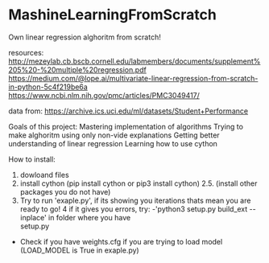 # MashineLearningFromScratch
Own linear regression alghoritm from scratch!

resources:
  http://mezeylab.cb.bscb.cornell.edu/labmembers/documents/supplement%205%20-%20multiple%20regression.pdf
  https://medium.com/@lope.ai/multivariate-linear-regression-from-scratch-in-python-5c4f219be6a
  https://www.ncbi.nlm.nih.gov/pmc/articles/PMC3049417/

data from: https://archive.ics.uci.edu/ml/datasets/Student+Performance

Goals of this project:
  Mastering implementation of algorithms 
  Trying to make alghoritm using only non-vide explanations
  Getting better understanding of linear regression
  Learning how to use cython

How to install:
1. dowloand files
2. install cython (pip install cython or pip3 install cython)
2.5. (install other packages you do not have)
3. Try to run 'exaple.py', if its showing you iterations thats mean 
  you are ready to go!
4 if it gives you errors, try:
  -'python3 setup.py build_ext --inplace' in folder where you have  
    setup.py
  - Check if you have weights.cfg if you are trying to load model
    (LOAD_MODEL is True in exaple.py)
